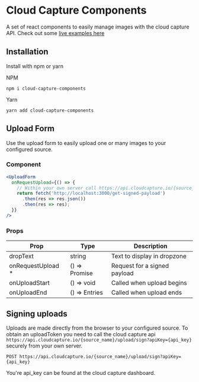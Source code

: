 # Cloud Capture Components

A set of react components to easily manage images with the cloud capture API. Check out some [live examples here](https://www.cloudcapture.io/docs/components)

## Installation

Install with npm or yarn

NPM

```
npm i cloud-capture-components
```

Yarn

```
yarn add cloud-capture-components
```

## Upload Form

Use the upload form to easily upload one or many images to your configured source.

### Component

```jsx
<UploadForm
  onRequestUpload={() => {
    // Within your own server call https://api.cloudcapture.io/{source_name}/upload/sign?apiKey={api_key}
    return fetch('http://localhost:3000/get-signed-payload')
      .then(res => res.json())
      .then(res => res);
  }}
/>
```

### Props

| Prop               | Type                         | Description                  |
| ------------------ | ---------------------------- | ---------------------------- |
| dropText           | string                       | Text to display in dropzone  |
| onRequestUpload \* | () => Promise<UploadPayload> | Request for a signed payload |
| onUploadStart      | () => void                   | Called when upload begins    |
| onUploadEnd        | () => Entries                | Called when upload ends      |

## Signing uploads

Uploads are made directly from the browser to your configured source. To obtain an uploadToken you need to call the cloud capture api `https://api.cloudcapture.io/{source_name}/upload/sign?apiKey={api_key}` securely from your own server.

```
POST https://api.cloudcapture.io/{source_name}/upload/sign?apiKey={api_key}
```

You're api_key can be found at the cloud capture dashboard.
